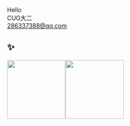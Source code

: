 Hello  
CUG大二  
286337388@qq.com  


## ✨

<img align="" height="137px" src="https://github-readme-stats.vercel.app/api?username=zzering&hide_title=true&hide_border=true&show_icons=true&include_all_commits=true&line_height=21&bg_color=0,EC6C6C,FFD479,FFFC79,73FA79&theme=graywhite&locale=cn" /><img align="" height="137px" src="https://github-readme-stats.vercel.app/api/top-langs/?username=zzering&hide_title=true&hide_border=true&layout=compact&bg_color=0,73FA79,73FDFF,D783FF&theme=graywhite&locale=cn" />

